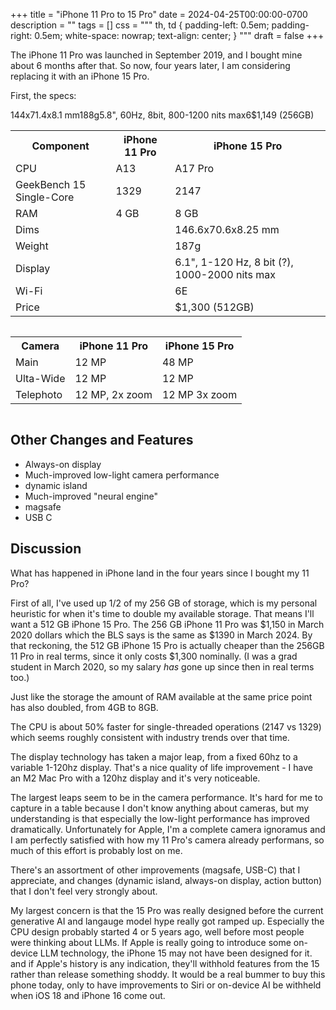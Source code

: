 +++
title = "iPhone 11 Pro to 15 Pro"
date = 2024-04-25T00:00:00-0700
description = ""
tags = []
css = """
th, td {
  padding-left: 0.5em;
  padding-right: 0.5em;
  white-space: nowrap;
  text-align: center;
}
"""
draft = false
+++

The iPhone 11 Pro was launched in September 2019, and I bought mine about 6 months after that.
So now, four years later, I am considering replacing it with an iPhone 15 Pro.

First, the specs:
<div style="overflow-x: scroll;">
<table>
<tr><th>Component</th><th>iPhone 11 Pro</th><th>iPhone 15 Pro</th></tr>
<tr><td>CPU</td><td>A13</td><td>A17 Pro</td></tr>
<tr><td>GeekBench 15 Single-Core</td><td>1329</td><td>2147</td></tr>
<tr><td>RAM</td><td>4 GB</td><td>8 GB</td></tr>
<tr><td>Dims</td>144x71.4x8.1 mm<td></td><td>146.6x70.6x8.25 mm</td></tr>
<tr><td>Weight</td>188g<td></td><td>187g</td></tr>
<tr><td>Display</td>5.8", 60Hz, 8bit, 800-1200 nits max<td></td><td>6.1", 1-120 Hz, 8 bit (?), 1000-2000 nits max</td></tr>
<tr><td>Wi-Fi</td>6<td></td><td>6E</td></tr>
<tr><td>Price</td>$1,149 (256GB)<td></td><td>$1,300 (512GB)</td></tr>
</table>
</div>

<div style="overflow-x: scroll;">
<table>
<tr><th>Camera</th><th>iPhone 11 Pro</th><th>iPhone 15 Pro</th></tr>
<tr><td>Main     </td><td>12 MP</td><td>48 MP</td></tr>
<tr><td>Ulta-Wide</td><td>12 MP</td><td>12 MP</td></tr>
<tr><td>Telephoto</td><td>12 MP, 2x zoom</td><td>12 MP 3x zoom</td></tr>
</table>
</div>

## Other Changes and Features

* Always-on display
* Much-improved low-light camera performance
* dynamic island
* Much-improved "neural engine"
* magsafe
* USB C

## Discussion

What has happened in iPhone land in the four years since I bought my 11 Pro?

First of all, I've used up 1/2 of my 256 GB of storage, which is my personal heuristic for when it's time to double my available storage.
That means I'll want a 512 GB iPhone 15 Pro.
The 256 GB iPhone 11 Pro was $1,150 in March 2020 dollars which the BLS says is the same as $1390 in March 2024.
By that reckoning, the 512 GB iPhone 15 Pro is actually cheaper than the 256GB 11 Pro in real terms, since it only costs $1,300 nominally.
(I was a grad student in March 2020, so my salary *has* gone up since then in real terms too.)

Just like the storage the amount of RAM available at the same price point has also doubled, from 4GB to 8GB.

The CPU is about 50% faster for single-threaded operations (2147 vs 1329) which seems roughly consistent with industry trends over that time.

The display technology has taken a major leap, from a fixed 60hz to a variable 1-120hz display.
That's a nice quality of life improvement - I have an M2 Mac Pro with a 120hz display and it's very noticeable.

The largest leaps seem to be in the camera performance.
It's hard for me to capture in a table because I don't know anything about cameras, but my understanding is that especially the low-light performance has improved dramatically.
Unfortunately for Apple, I'm a complete camera ignoramus and I am perfectly satisfied with how my 11 Pro's camera already performans, so much of this effort is probably lost on me.

There's an assortment of other improvements (magsafe, USB-C) that I appreciate, and changes (dynamic island, always-on display, action button) that I don't feel very strongly about.

My largest concern is that the 15 Pro was really designed before the current generative AI and langauge model hype really got ramped up.
Especially the CPU design probably started 4 or 5 years ago, well before most people were thinking about LLMs.
If Apple is really going to introduce some on-device LLM technology, the iPhone 15 may not have been designed for it.
and if Apple's history is any indication, they'll withhold features from the 15 rather than release something shoddy.
It would be a real bummer to buy this phone today, only to have improvements to Siri or on-device AI be withheld when iOS 18 and iPhone 16 come out.
